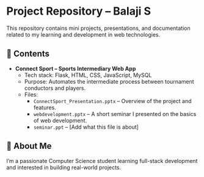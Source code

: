# Project Repository – Balaji S

This repository contains mini projects, presentations, and documentation related to my learning and development in web technologies.

## 📌 Contents

- **Connect Sport – Sports Intermediary Web App**
  - Tech stack: Flask, HTML, CSS, JavaScript, MySQL
  - Purpose: Automates the intermediate process between tournament conductors and players.
  - Files:
    - `ConnectSport_Presentation.pptx` – Overview of the project and features.
    - `webdevelopment.pptx` – A short seminar I presented on the basics of web development.
    - `seminar.ppt` – [Add what this file is about]

## 🧠 About Me

I’m a passionate Computer Science student learning full-stack development and interested in building real-world projects.

